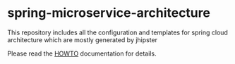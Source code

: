# spring-microservice-architecture
This repository includes all the configuration and templates for spring cloud architecture which are mostly generated by jhipster

Please read the [HOWTO](HOWTO.md) documentation for details. 